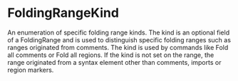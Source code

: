 # FoldingRangeKind

An enumeration of specific folding range kinds. The kind is an optional field of a FoldingRange and is used to distinguish specific folding ranges such as ranges originated from comments. The kind is used by commands like Fold all comments or Fold all regions. If the kind is not set on the range, the range originated from a syntax element other than comments, imports or region markers.

